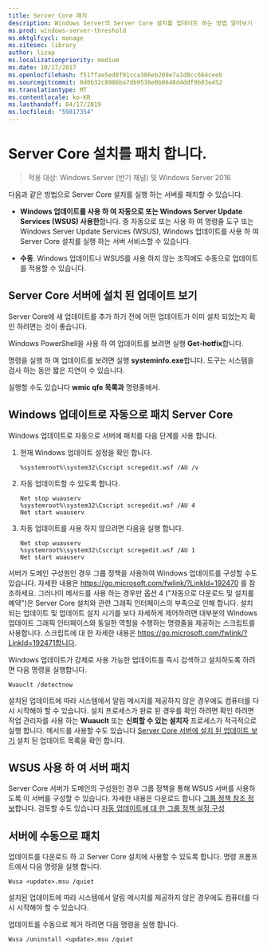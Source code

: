 ```yaml
---
title: Server Core 패치
description: Windows Server의 Server Core 설치를 업데이트 하는 방법 알아보기
ms.prod: windows-server-threshold
ms.mktglfcycl: manage
ms.sitesec: library
author: lizap
ms.localizationpriority: medium
ms.date: 10/17/2017
ms.openlocfilehash: f51ffae5ed8f91cca386eb209e7a1d8cc664ceeb
ms.sourcegitcommit: 0d0b32c8986ba7db9536e0b8648d4ddf9b03e452
ms.translationtype: MT
ms.contentlocale: ko-KR
ms.lasthandoff: 04/17/2019
ms.locfileid: "59817354"
---
```

# <a name="patch-a-server-core-installation"></a>Server Core 설치를 패치 합니다.

> 적용 대상: Windows Server (반기 채널) 및 Windows Server 2016

다음과 같은 방법으로 Server Core 설치를 실행 하는 서버를 패치할 수 있습니다.

- **Windows 업데이트를 사용 하 여 자동으로 또는 Windows Server Update Services (WSUS) 사용한**합니다. 중 자동으로 또는 사용 하 여 명령줄 도구 또는 Windows Server Update Services (WSUS), Windows 업데이트를 사용 하 여 Server Core 설치를 실행 하는 서버 서비스할 수 있습니다.

- **수동**. Windows 업데이트나 WSUS를 사용 하지 않는 조직에도 수동으로 업데이트를 적용할 수 있습니다.

## <a name="view-the-updates-installed-on-your-server-core-server"></a>Server Core 서버에 설치 된 업데이트 보기
Server Core에 새 업데이트를 추가 하기 전에 어떤 업데이트가 이미 설치 되었는지 확인 하려면는 것이 좋습니다.

Windows PowerShell을 사용 하 여 업데이트를 보려면 실행 **Get-hotfix**합니다.

명령을 실행 하 여 업데이트를 보려면 실행 **systeminfo.exe**합니다. 도구는 시스템을 검사 하는 동안 짧은 지연이 수 있습니다.

실행할 수도 있습니다 **wmic qfe 목록과** 명령줄에서. 

## <a name="patch-server-core-automatically-with-windows-update"></a>Windows 업데이트로 자동으로 패치 Server Core

Windows 업데이트로 자동으로 서버에 패치를 다음 단계를 사용 합니다.

1. 현재 Windows 업데이트 설정을 확인 합니다.
   ```
   %systemroot%\system32\Cscript scregedit.wsf /AU /v 
   ```

2. 자동 업데이트할 수 있도록 합니다.

   ```
   Net stop wuauserv 
   %systemroot%\system32\Cscript scregedit.wsf /AU 4 
   Net start wuauserv
   ```  

3. 자동 업데이트를 사용 하지 않으려면 다음을 실행 합니다.

   ```
   Net stop wuauserv 
   %systemroot%\system32\Cscript scregedit.wsf /AU 1 
   Net start wuauserv 
   ```

서버가 도메인 구성원인 경우 그룹 정책을 사용하여 Windows 업데이트를 구성할 수도 있습니다. 자세한 내용은 https://go.microsoft.com/fwlink/?LinkId=192470 를 참조하세요. 그러나이 메서드를 사용 하는 경우만 옵션 4 ("자동으로 다운로드 및 설치를 예약")은 Server Core 설치와 관련 그래픽 인터페이스의 부족으로 인해 합니다. 설치되는 업데이트 및 업데이트 설치 시기를 보다 자세하게 제어하려면 대부분의 Windows 업데이트 그래픽 인터페이스와 동일한 역할을 수행하는 명령줄을 제공하는 스크립트를 사용합니다. 스크립트에 대 한 자세한 내용은 https://go.microsoft.com/fwlink/?LinkId=192471합니다.

Windows 업데이트가 강제로 사용 가능한 업데이트를 즉시 검색하고 설치하도록 하려면 다음 명령을 실행합니다.

```
Wuauclt /detectnow 
```

설치된 업데이트에 따라 시스템에서 알림 메시지를 제공하지 않은 경우에도 컴퓨터를 다시 시작해야 할 수 있습니다. 설치 프로세스가 완료 된 경우를 확인 하려면 확인 하려면 작업 관리자를 사용 하는 **Wuauclt** 또는 **신뢰할 수 있는 설치자** 프로세스가 적극적으로 실행 합니다. 메서드를 사용할 수도 있습니다 [Server Core 서버에 설치 된 업데이트 보기](#view-the-updates-installed-on-your-Server-Core-server) 설치 된 업데이트 목록을 확인 합니다.

## <a name="patch-the-server-with-wsus"></a>WSUS 사용 하 여 서버 패치 

Server Core 서버가 도메인의 구성원인 경우 그룹 정책을 통해 WSUS 서버를 사용하도록 이 서버를 구성할 수 있습니다. 자세한 내용은 다운로드 합니다 [그룹 정책 참조 정보](https://www.microsoft.com/download/details.aspx?id=25250)합니다. 검토할 수도 있습니다 [자동 업데이트에 대 한 그룹 정책 설정 구성](../windows-server-update-services/deploy/4-configure-group-policy-settings-for-automatic-updates.md)

## <a name="patch-the-server-manually"></a>서버에 수동으로 패치

업데이트를 다운로드 하 고 Server Core 설치에 사용할 수 있도록 합니다.
명령 프롬프트에서 다음 명령을 실행 합니다.

```
Wusa <update>.msu /quiet 
```

설치된 업데이트에 따라 시스템에서 알림 메시지를 제공하지 않은 경우에도 컴퓨터를 다시 시작해야 할 수 있습니다.

업데이트를 수동으로 제거 하려면 다음 명령을 실행 합니다.

```
Wusa /uninstall <update>.msu /quiet 
```

